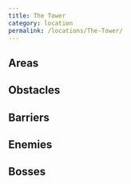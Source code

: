 ```yaml
---
title: The Tower
category: location
permalink: /locations/The-Tower/
---
```

## Areas

## Obstacles

## Barriers

## Enemies

## Bosses
